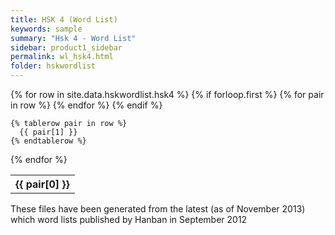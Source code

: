 ```yaml
---
title: HSK 4 (Word List)
keywords: sample
summary: "Hsk 4 - Word List"
sidebar: product1_sidebar
permalink: wl_hsk4.html
folder: hskwordlist
---
```


<table>
  {% for row in site.data.hskwordlist.hsk4 %}
    {% if forloop.first %}
    <tr>
      {% for pair in row %}
        <th>{{ pair[0] }}</th>
      {% endfor %}
    </tr>
    {% endif %}

    {% tablerow pair in row %}
      {{ pair[1] }}
    {% endtablerow %}
  {% endfor %}
</table>

<p>These files have been generated from the latest (as of November 2013) which word lists published by Hanban in September 2012</p>
